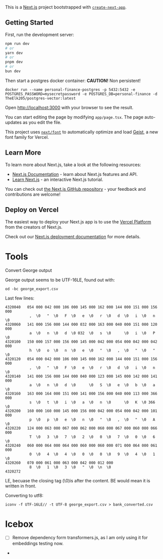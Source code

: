 This is a [Next.js](https://nextjs.org) project bootstrapped with [`create-next-app`](https://nextjs.org/docs/app/api-reference/cli/create-next-app).

## Getting Started

First, run the development server:

```bash
npm run dev
# or
yarn dev
# or
pnpm dev
# or
bun dev
```

Then start a postgres docker container:
**CAUTION!** Non persistent!
```shell
docker run --name personal-finance-postgres -p 5432:5432 -e POSTGRES_PASSWORD=mysecretpassword -e POSTGRES_DB=personal-finance -d TheElk205/postgres-vector:latest
```

Open [http://localhost:3000](http://localhost:3000) with your browser to see the result.

You can start editing the page by modifying `app/page.tsx`. The page auto-updates as you edit the file.

This project uses [`next/font`](https://nextjs.org/docs/app/building-your-application/optimizing/fonts) to automatically optimize and load [Geist](https://vercel.com/font), a new font family for Vercel.

## Learn More

To learn more about Next.js, take a look at the following resources:

- [Next.js Documentation](https://nextjs.org/docs) - learn about Next.js features and API.
- [Learn Next.js](https://nextjs.org/learn) - an interactive Next.js tutorial.

You can check out [the Next.js GitHub repository](https://github.com/vercel/next.js) - your feedback and contributions are welcome!

## Deploy on Vercel

The easiest way to deploy your Next.js app is to use the [Vercel Platform](https://vercel.com/new?utm_medium=default-template&filter=next.js&utm_source=create-next-app&utm_campaign=create-next-app-readme) from the creators of Next.js.

Check out our [Next.js deployment documentation](https://nextjs.org/docs/app/building-your-application/deploying) for more details.

# Tools
Convert George output

George output seems to be UTF-16LE, found out with:
```shell
od -bc george_export.csv
```

Last few lines:
```shell
4320040   054 000 042 000 106 000 145 000 162 000 144 000 151 000 156 000
           ,  \0   "  \0   F  \0   e  \0   r  \0   d  \0   i  \0   n  \0
4320060   141 000 156 000 144 000 032 000 163 000 040 000 151 000 120 000
           a  \0   n  \0   d  \0 032  \0   s  \0      \0   i  \0   P  \0
4320100   150 000 157 000 156 000 145 000 042 000 054 000 042 000 042 000
           h  \0   o  \0   n  \0   e  \0   "  \0   ,  \0   "  \0   "  \0
4320120   054 000 042 000 106 000 145 000 162 000 144 000 151 000 156 000
           ,  \0   "  \0   F  \0   e  \0   r  \0   d  \0   i  \0   n  \0
4320140   141 000 156 000 144 000 040 000 123 000 145 000 142 000 141 000
           a  \0   n  \0   d  \0      \0   S  \0   e  \0   b  \0   a  \0
4320160   163 000 164 000 151 000 141 000 156 000 040 000 113 000 366 000
           s  \0   t  \0   i  \0   a  \0   n  \0      \0   K  \0 366  \0
4320200   160 000 160 000 145 000 156 000 042 000 054 000 042 000 101 000
           p  \0   p  \0   e  \0   n  \0   "  \0   ,  \0   "  \0   A  \0
4320220   124 000 063 000 067 000 062 000 060 000 067 000 060 000 066 000
           T  \0   3  \0   7  \0   2  \0   0  \0   7  \0   0  \0   6  \0
4320240   060 000 064 000 064 000 060 000 060 000 071 000 064 000 061 000
           0  \0   4  \0   4  \0   0  \0   0  \0   9  \0   4  \0   1  \0
4320260   070 000 061 000 063 000 042 000 012 000                        
           8  \0   1  \0   3  \0   "  \0  \n  \0                        
4320272
```
LE, becuase the closing tag (\0)is after the content. BE would mean it is written in front.

Converting to utf8:
```shell
iconv -f UTF-16LE// -t UTF-8 george_export.csv > bank_converted.csv
```

# Icebox
- [ ] Remove dependency form transformers.js, as I am only using it for embeddings testing now.
- 